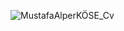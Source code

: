 ![MustafaAlperKÖSE_Cv](https://user-images.githubusercontent.com/101871226/160080513-d539b293-1448-4b4d-b3d1-e3b3af07efe0.jpg)
